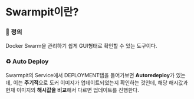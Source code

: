 # Swarmpit이란?

### 📌 정의

Docker Swarm을 관리하기 쉽게 GUI형태로 확인할 수 있는 도구이다.

### ♻ Auto Deploy

Swarmpit의 Service에서 DEPLOYMENT탭을 들어가보면 **Autoredeploy**가 있는데, 이는 **주기적**으로 도커 이미지가 업데이트되었는지 확인하는 것인데, 해당 해시값과 현재 이미지의 **해시값을 비교**해서 다르면 업데이트를 진행한다.